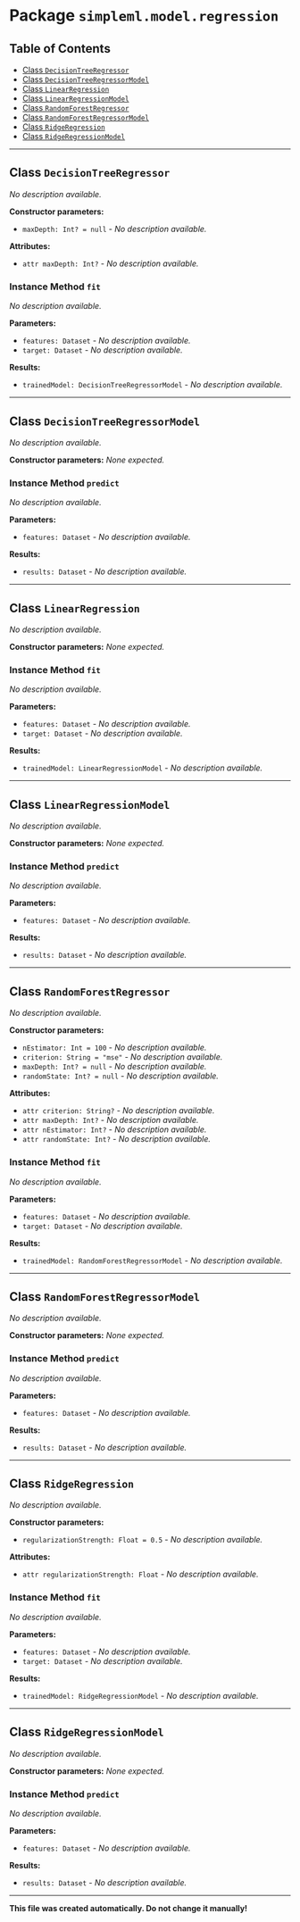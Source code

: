 # Package `simpleml.model.regression`

## Table of Contents

* [Class `DecisionTreeRegressor`](#class-DecisionTreeRegressor)
* [Class `DecisionTreeRegressorModel`](#class-DecisionTreeRegressorModel)
* [Class `LinearRegression`](#class-LinearRegression)
* [Class `LinearRegressionModel`](#class-LinearRegressionModel)
* [Class `RandomForestRegressor`](#class-RandomForestRegressor)
* [Class `RandomForestRegressorModel`](#class-RandomForestRegressorModel)
* [Class `RidgeRegression`](#class-RidgeRegression)
* [Class `RidgeRegressionModel`](#class-RidgeRegressionModel)

----------

## Class `DecisionTreeRegressor`
_No description available._

**Constructor parameters:**
* `maxDepth: Int? = null` - _No description available._

**Attributes:**
* `attr maxDepth: Int?` - _No description available._

### Instance Method `fit`
_No description available._

**Parameters:**
* `features: Dataset` - _No description available._
* `target: Dataset` - _No description available._

**Results:**
* `trainedModel: DecisionTreeRegressorModel` - _No description available._


----------

## Class `DecisionTreeRegressorModel`
_No description available._

**Constructor parameters:** _None expected._

### Instance Method `predict`
_No description available._

**Parameters:**
* `features: Dataset` - _No description available._

**Results:**
* `results: Dataset` - _No description available._


----------

## Class `LinearRegression`
_No description available._

**Constructor parameters:** _None expected._

### Instance Method `fit`
_No description available._

**Parameters:**
* `features: Dataset` - _No description available._
* `target: Dataset` - _No description available._

**Results:**
* `trainedModel: LinearRegressionModel` - _No description available._


----------

## Class `LinearRegressionModel`
_No description available._

**Constructor parameters:** _None expected._

### Instance Method `predict`
_No description available._

**Parameters:**
* `features: Dataset` - _No description available._

**Results:**
* `results: Dataset` - _No description available._


----------

## Class `RandomForestRegressor`
_No description available._

**Constructor parameters:**
* `nEstimator: Int = 100` - _No description available._
* `criterion: String = "mse"` - _No description available._
* `maxDepth: Int? = null` - _No description available._
* `randomState: Int? = null` - _No description available._

**Attributes:**
* `attr criterion: String?` - _No description available._
* `attr maxDepth: Int?` - _No description available._
* `attr nEstimator: Int?` - _No description available._
* `attr randomState: Int?` - _No description available._

### Instance Method `fit`
_No description available._

**Parameters:**
* `features: Dataset` - _No description available._
* `target: Dataset` - _No description available._

**Results:**
* `trainedModel: RandomForestRegressorModel` - _No description available._


----------

## Class `RandomForestRegressorModel`
_No description available._

**Constructor parameters:** _None expected._

### Instance Method `predict`
_No description available._

**Parameters:**
* `features: Dataset` - _No description available._

**Results:**
* `results: Dataset` - _No description available._


----------

## Class `RidgeRegression`
_No description available._

**Constructor parameters:**
* `regularizationStrength: Float = 0.5` - _No description available._

**Attributes:**
* `attr regularizationStrength: Float` - _No description available._

### Instance Method `fit`
_No description available._

**Parameters:**
* `features: Dataset` - _No description available._
* `target: Dataset` - _No description available._

**Results:**
* `trainedModel: RidgeRegressionModel` - _No description available._


----------

## Class `RidgeRegressionModel`
_No description available._

**Constructor parameters:** _None expected._

### Instance Method `predict`
_No description available._

**Parameters:**
* `features: Dataset` - _No description available._

**Results:**
* `results: Dataset` - _No description available._


----------

**This file was created automatically. Do not change it manually!**
